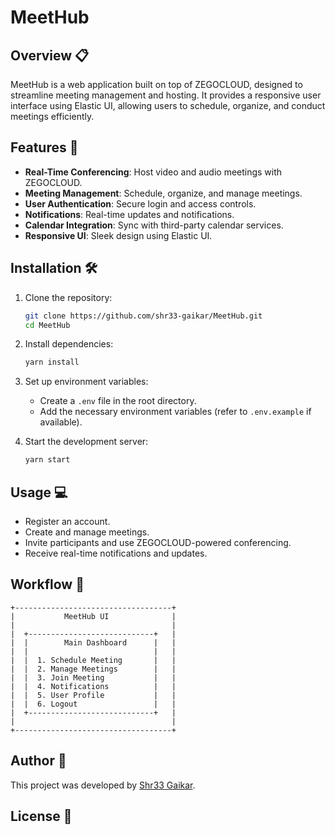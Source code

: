 # MeetHub

## Overview 📋
MeetHub is a web application built on top of ZEGOCLOUD, designed to streamline meeting management and hosting. It provides a responsive user interface using Elastic UI, allowing users to schedule, organize, and conduct meetings efficiently.

## Features 🚀
- **Real-Time Conferencing**: Host video and audio meetings with ZEGOCLOUD.
- **Meeting Management**: Schedule, organize, and manage meetings.
- **User Authentication**: Secure login and access controls.
- **Notifications**: Real-time updates and notifications.
- **Calendar Integration**: Sync with third-party calendar services.
- **Responsive UI**: Sleek design using Elastic UI.

## Installation 🛠️
1. Clone the repository:
   ```bash
   git clone https://github.com/shr33-gaikar/MeetHub.git
   cd MeetHub
   ```

2. Install dependencies:
   ```bash
   yarn install
   ```

3. Set up environment variables:
   - Create a `.env` file in the root directory.
   - Add the necessary environment variables (refer to `.env.example` if available).

4. Start the development server:
   ```bash
   yarn start
   ```

## Usage 💻
- Register an account.
- Create and manage meetings.
- Invite participants and use ZEGOCLOUD-powered conferencing.
- Receive real-time notifications and updates.

## Workflow 🧱
```plaintext
+-----------------------------------+
|           MeetHub UI              |
|                                   |
|  +----------------------------+   |
|  |        Main Dashboard      |   |
|  |                            |   |
|  |  1. Schedule Meeting       |   |
|  |  2. Manage Meetings        |   |
|  |  3. Join Meeting           |   |
|  |  4. Notifications          |   |
|  |  5. User Profile           |   |
|  |  6. Logout                 |   |
|  +----------------------------+   |
|                                   |
+-----------------------------------+
```

## Author 👤
This project was developed by [Shr33 Gaikar](https://github.com/shr33-gaikar).

## License 📄
